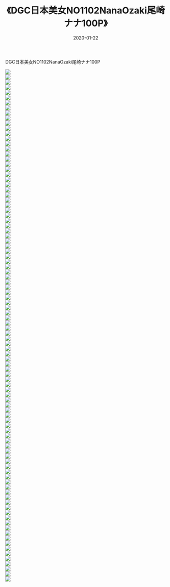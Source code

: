 ﻿---
layout: post
title:  《DGC日本美女NO1102NanaOzaki尾崎ナナ100P》
date:   2020-01-22
img: http://pic.660000.xyz/1:/性感/2020/DGC日本美女NO1102NanaOzaki尾崎ナナ100P/000.jpg
categories: [美女, 清纯, 唯美]
---

DGC日本美女NO1102NanaOzaki尾崎ナナ100P

  ![](http://pic.660000.xyz/1:/性感/2020/DGC日本美女NO1102NanaOzaki尾崎ナナ100P/001.jpg) <br> ![](http://pic.660000.xyz/1:/性感/2020/DGC日本美女NO1102NanaOzaki尾崎ナナ100P/002.jpg) <br> ![](http://pic.660000.xyz/1:/性感/2020/DGC日本美女NO1102NanaOzaki尾崎ナナ100P/003.jpg) <br> ![](http://pic.660000.xyz/1:/性感/2020/DGC日本美女NO1102NanaOzaki尾崎ナナ100P/004.jpg) <br> ![](http://pic.660000.xyz/1:/性感/2020/DGC日本美女NO1102NanaOzaki尾崎ナナ100P/005.jpg) <br> ![](http://pic.660000.xyz/1:/性感/2020/DGC日本美女NO1102NanaOzaki尾崎ナナ100P/006.jpg) <br> ![](http://pic.660000.xyz/1:/性感/2020/DGC日本美女NO1102NanaOzaki尾崎ナナ100P/007.jpg) <br> ![](http://pic.660000.xyz/1:/性感/2020/DGC日本美女NO1102NanaOzaki尾崎ナナ100P/008.jpg) <br> ![](http://pic.660000.xyz/1:/性感/2020/DGC日本美女NO1102NanaOzaki尾崎ナナ100P/009.jpg) <br> ![](http://pic.660000.xyz/1:/性感/2020/DGC日本美女NO1102NanaOzaki尾崎ナナ100P/010.jpg) <br> ![](http://pic.660000.xyz/1:/性感/2020/DGC日本美女NO1102NanaOzaki尾崎ナナ100P/011.jpg) <br> ![](http://pic.660000.xyz/1:/性感/2020/DGC日本美女NO1102NanaOzaki尾崎ナナ100P/012.jpg) <br> ![](http://pic.660000.xyz/1:/性感/2020/DGC日本美女NO1102NanaOzaki尾崎ナナ100P/013.jpg) <br> ![](http://pic.660000.xyz/1:/性感/2020/DGC日本美女NO1102NanaOzaki尾崎ナナ100P/014.jpg) <br> ![](http://pic.660000.xyz/1:/性感/2020/DGC日本美女NO1102NanaOzaki尾崎ナナ100P/015.jpg) <br> ![](http://pic.660000.xyz/1:/性感/2020/DGC日本美女NO1102NanaOzaki尾崎ナナ100P/016.jpg) <br> ![](http://pic.660000.xyz/1:/性感/2020/DGC日本美女NO1102NanaOzaki尾崎ナナ100P/017.jpg) <br> ![](http://pic.660000.xyz/1:/性感/2020/DGC日本美女NO1102NanaOzaki尾崎ナナ100P/018.jpg) <br> ![](http://pic.660000.xyz/1:/性感/2020/DGC日本美女NO1102NanaOzaki尾崎ナナ100P/019.jpg) <br> ![](http://pic.660000.xyz/1:/性感/2020/DGC日本美女NO1102NanaOzaki尾崎ナナ100P/020.jpg) <br> ![](http://pic.660000.xyz/1:/性感/2020/DGC日本美女NO1102NanaOzaki尾崎ナナ100P/021.jpg) <br> ![](http://pic.660000.xyz/1:/性感/2020/DGC日本美女NO1102NanaOzaki尾崎ナナ100P/022.jpg) <br> ![](http://pic.660000.xyz/1:/性感/2020/DGC日本美女NO1102NanaOzaki尾崎ナナ100P/023.jpg) <br> ![](http://pic.660000.xyz/1:/性感/2020/DGC日本美女NO1102NanaOzaki尾崎ナナ100P/024.jpg) <br> ![](http://pic.660000.xyz/1:/性感/2020/DGC日本美女NO1102NanaOzaki尾崎ナナ100P/025.jpg) <br> ![](http://pic.660000.xyz/1:/性感/2020/DGC日本美女NO1102NanaOzaki尾崎ナナ100P/026.jpg) <br> ![](http://pic.660000.xyz/1:/性感/2020/DGC日本美女NO1102NanaOzaki尾崎ナナ100P/027.jpg) <br> ![](http://pic.660000.xyz/1:/性感/2020/DGC日本美女NO1102NanaOzaki尾崎ナナ100P/028.jpg) <br> ![](http://pic.660000.xyz/1:/性感/2020/DGC日本美女NO1102NanaOzaki尾崎ナナ100P/029.jpg) <br> ![](http://pic.660000.xyz/1:/性感/2020/DGC日本美女NO1102NanaOzaki尾崎ナナ100P/030.jpg) <br> ![](http://pic.660000.xyz/1:/性感/2020/DGC日本美女NO1102NanaOzaki尾崎ナナ100P/031.jpg) <br> ![](http://pic.660000.xyz/1:/性感/2020/DGC日本美女NO1102NanaOzaki尾崎ナナ100P/032.jpg) <br> ![](http://pic.660000.xyz/1:/性感/2020/DGC日本美女NO1102NanaOzaki尾崎ナナ100P/033.jpg) <br> ![](http://pic.660000.xyz/1:/性感/2020/DGC日本美女NO1102NanaOzaki尾崎ナナ100P/034.jpg) <br> ![](http://pic.660000.xyz/1:/性感/2020/DGC日本美女NO1102NanaOzaki尾崎ナナ100P/035.jpg) <br> ![](http://pic.660000.xyz/1:/性感/2020/DGC日本美女NO1102NanaOzaki尾崎ナナ100P/036.jpg) <br> ![](http://pic.660000.xyz/1:/性感/2020/DGC日本美女NO1102NanaOzaki尾崎ナナ100P/037.jpg) <br> ![](http://pic.660000.xyz/1:/性感/2020/DGC日本美女NO1102NanaOzaki尾崎ナナ100P/038.jpg) <br> ![](http://pic.660000.xyz/1:/性感/2020/DGC日本美女NO1102NanaOzaki尾崎ナナ100P/039.jpg) <br> ![](http://pic.660000.xyz/1:/性感/2020/DGC日本美女NO1102NanaOzaki尾崎ナナ100P/040.jpg) <br> ![](http://pic.660000.xyz/1:/性感/2020/DGC日本美女NO1102NanaOzaki尾崎ナナ100P/041.jpg) <br> ![](http://pic.660000.xyz/1:/性感/2020/DGC日本美女NO1102NanaOzaki尾崎ナナ100P/042.jpg) <br> ![](http://pic.660000.xyz/1:/性感/2020/DGC日本美女NO1102NanaOzaki尾崎ナナ100P/043.jpg) <br> ![](http://pic.660000.xyz/1:/性感/2020/DGC日本美女NO1102NanaOzaki尾崎ナナ100P/044.jpg) <br> ![](http://pic.660000.xyz/1:/性感/2020/DGC日本美女NO1102NanaOzaki尾崎ナナ100P/045.jpg) <br> ![](http://pic.660000.xyz/1:/性感/2020/DGC日本美女NO1102NanaOzaki尾崎ナナ100P/046.jpg) <br> ![](http://pic.660000.xyz/1:/性感/2020/DGC日本美女NO1102NanaOzaki尾崎ナナ100P/047.jpg) <br> ![](http://pic.660000.xyz/1:/性感/2020/DGC日本美女NO1102NanaOzaki尾崎ナナ100P/048.jpg) <br> ![](http://pic.660000.xyz/1:/性感/2020/DGC日本美女NO1102NanaOzaki尾崎ナナ100P/049.jpg) <br> ![](http://pic.660000.xyz/1:/性感/2020/DGC日本美女NO1102NanaOzaki尾崎ナナ100P/050.jpg) <br> ![](http://pic.660000.xyz/1:/性感/2020/DGC日本美女NO1102NanaOzaki尾崎ナナ100P/051.jpg) <br> ![](http://pic.660000.xyz/1:/性感/2020/DGC日本美女NO1102NanaOzaki尾崎ナナ100P/052.jpg) <br> ![](http://pic.660000.xyz/1:/性感/2020/DGC日本美女NO1102NanaOzaki尾崎ナナ100P/053.jpg) <br> ![](http://pic.660000.xyz/1:/性感/2020/DGC日本美女NO1102NanaOzaki尾崎ナナ100P/054.jpg) <br> ![](http://pic.660000.xyz/1:/性感/2020/DGC日本美女NO1102NanaOzaki尾崎ナナ100P/055.jpg) <br> ![](http://pic.660000.xyz/1:/性感/2020/DGC日本美女NO1102NanaOzaki尾崎ナナ100P/056.jpg) <br> ![](http://pic.660000.xyz/1:/性感/2020/DGC日本美女NO1102NanaOzaki尾崎ナナ100P/057.jpg) <br> ![](http://pic.660000.xyz/1:/性感/2020/DGC日本美女NO1102NanaOzaki尾崎ナナ100P/058.jpg) <br> ![](http://pic.660000.xyz/1:/性感/2020/DGC日本美女NO1102NanaOzaki尾崎ナナ100P/059.jpg) <br> ![](http://pic.660000.xyz/1:/性感/2020/DGC日本美女NO1102NanaOzaki尾崎ナナ100P/060.jpg) <br> ![](http://pic.660000.xyz/1:/性感/2020/DGC日本美女NO1102NanaOzaki尾崎ナナ100P/061.jpg) <br> ![](http://pic.660000.xyz/1:/性感/2020/DGC日本美女NO1102NanaOzaki尾崎ナナ100P/062.jpg) <br> ![](http://pic.660000.xyz/1:/性感/2020/DGC日本美女NO1102NanaOzaki尾崎ナナ100P/063.jpg) <br> ![](http://pic.660000.xyz/1:/性感/2020/DGC日本美女NO1102NanaOzaki尾崎ナナ100P/064.jpg) <br> ![](http://pic.660000.xyz/1:/性感/2020/DGC日本美女NO1102NanaOzaki尾崎ナナ100P/065.jpg) <br> ![](http://pic.660000.xyz/1:/性感/2020/DGC日本美女NO1102NanaOzaki尾崎ナナ100P/066.jpg) <br> ![](http://pic.660000.xyz/1:/性感/2020/DGC日本美女NO1102NanaOzaki尾崎ナナ100P/067.jpg) <br> ![](http://pic.660000.xyz/1:/性感/2020/DGC日本美女NO1102NanaOzaki尾崎ナナ100P/068.jpg) <br> ![](http://pic.660000.xyz/1:/性感/2020/DGC日本美女NO1102NanaOzaki尾崎ナナ100P/069.jpg) <br> ![](http://pic.660000.xyz/1:/性感/2020/DGC日本美女NO1102NanaOzaki尾崎ナナ100P/070.jpg) <br> ![](http://pic.660000.xyz/1:/性感/2020/DGC日本美女NO1102NanaOzaki尾崎ナナ100P/071.jpg) <br> ![](http://pic.660000.xyz/1:/性感/2020/DGC日本美女NO1102NanaOzaki尾崎ナナ100P/072.jpg) <br> ![](http://pic.660000.xyz/1:/性感/2020/DGC日本美女NO1102NanaOzaki尾崎ナナ100P/073.jpg) <br> ![](http://pic.660000.xyz/1:/性感/2020/DGC日本美女NO1102NanaOzaki尾崎ナナ100P/074.jpg) <br> ![](http://pic.660000.xyz/1:/性感/2020/DGC日本美女NO1102NanaOzaki尾崎ナナ100P/075.jpg) <br> ![](http://pic.660000.xyz/1:/性感/2020/DGC日本美女NO1102NanaOzaki尾崎ナナ100P/076.jpg) <br> ![](http://pic.660000.xyz/1:/性感/2020/DGC日本美女NO1102NanaOzaki尾崎ナナ100P/077.jpg) <br> ![](http://pic.660000.xyz/1:/性感/2020/DGC日本美女NO1102NanaOzaki尾崎ナナ100P/078.jpg) <br> ![](http://pic.660000.xyz/1:/性感/2020/DGC日本美女NO1102NanaOzaki尾崎ナナ100P/079.jpg) <br> ![](http://pic.660000.xyz/1:/性感/2020/DGC日本美女NO1102NanaOzaki尾崎ナナ100P/080.jpg) <br> ![](http://pic.660000.xyz/1:/性感/2020/DGC日本美女NO1102NanaOzaki尾崎ナナ100P/081.jpg) <br> ![](http://pic.660000.xyz/1:/性感/2020/DGC日本美女NO1102NanaOzaki尾崎ナナ100P/082.jpg) <br> ![](http://pic.660000.xyz/1:/性感/2020/DGC日本美女NO1102NanaOzaki尾崎ナナ100P/083.jpg) <br> ![](http://pic.660000.xyz/1:/性感/2020/DGC日本美女NO1102NanaOzaki尾崎ナナ100P/084.jpg) <br> ![](http://pic.660000.xyz/1:/性感/2020/DGC日本美女NO1102NanaOzaki尾崎ナナ100P/085.jpg) <br> ![](http://pic.660000.xyz/1:/性感/2020/DGC日本美女NO1102NanaOzaki尾崎ナナ100P/086.jpg) <br> ![](http://pic.660000.xyz/1:/性感/2020/DGC日本美女NO1102NanaOzaki尾崎ナナ100P/087.jpg) <br> ![](http://pic.660000.xyz/1:/性感/2020/DGC日本美女NO1102NanaOzaki尾崎ナナ100P/088.jpg) <br> ![](http://pic.660000.xyz/1:/性感/2020/DGC日本美女NO1102NanaOzaki尾崎ナナ100P/089.jpg) <br> ![](http://pic.660000.xyz/1:/性感/2020/DGC日本美女NO1102NanaOzaki尾崎ナナ100P/090.jpg) <br> ![](http://pic.660000.xyz/1:/性感/2020/DGC日本美女NO1102NanaOzaki尾崎ナナ100P/091.jpg) <br> ![](http://pic.660000.xyz/1:/性感/2020/DGC日本美女NO1102NanaOzaki尾崎ナナ100P/092.jpg) <br> ![](http://pic.660000.xyz/1:/性感/2020/DGC日本美女NO1102NanaOzaki尾崎ナナ100P/093.jpg) <br> ![](http://pic.660000.xyz/1:/性感/2020/DGC日本美女NO1102NanaOzaki尾崎ナナ100P/094.jpg) <br> ![](http://pic.660000.xyz/1:/性感/2020/DGC日本美女NO1102NanaOzaki尾崎ナナ100P/095.jpg) <br> ![](http://pic.660000.xyz/1:/性感/2020/DGC日本美女NO1102NanaOzaki尾崎ナナ100P/096.jpg) <br> ![](http://pic.660000.xyz/1:/性感/2020/DGC日本美女NO1102NanaOzaki尾崎ナナ100P/097.jpg) <br> ![](http://pic.660000.xyz/1:/性感/2020/DGC日本美女NO1102NanaOzaki尾崎ナナ100P/098.jpg) <br> ![](http://pic.660000.xyz/1:/性感/2020/DGC日本美女NO1102NanaOzaki尾崎ナナ100P/099.jpg) <br> ![](http://pic.660000.xyz/1:/性感/2020/DGC日本美女NO1102NanaOzaki尾崎ナナ100P/100.jpg) <br>
